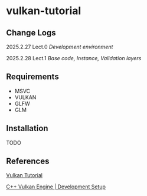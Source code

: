 # vulkan-tutorial

## Change Logs

2025.2.27 Lect.0 *Development environment*

2025.2.28 Lect.1 *Base code, Instance, Validation layers*

## Requirements

* MSVC
* VULKAN
* GLFW
* GLM

## Installation

TODO

## References

[Vulkan Tutorial](https://vulkan-tutorial.com/Drawing_a_triangle/Setup/Validation_layers)

[C++ Vulkan Engine | Development Setup](https://youtu.be/tRQ3zqCiKdQ?si=VBA6jiciYnOIZ9vo)
